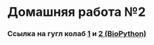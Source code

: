 # Домашняя работа №2 
### Ссылка на гугл колаб [1](https://colab.research.google.com/drive/1pI5Q78j3i3RXjALcsDZzt-N_SMl9XDQf?usp=sharing) и [2 (BioPython)](https://colab.research.google.com/drive/131MVw2Nr2R6er5dzl6I1CywUxpb1GVLp?usp=sharing)
